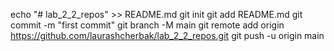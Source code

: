 echo "# lab_2_2_repos" >> README.md
git init
git add README.md
git commit -m "first commit"
git branch -M main
git remote add origin https://github.com/laurashcherbak/lab_2_2_repos.git
git push -u origin main